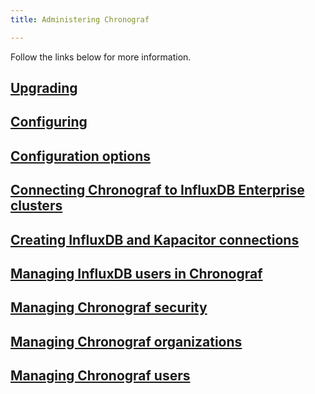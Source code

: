 ```yaml
---
title: Administering Chronograf

---
```


Follow the links below for more information.

## [Upgrading](/chronograf/latest/administration/upgrading/)

## [Configuring](/chronograf/latest/administration/configuration/)

## [Configuration options](/chronograf/latest/administration/config-options/)

## [Connecting Chronograf to InfluxDB Enterprise clusters](/chronograf/latest/administration/chrono-on-clusters/)

## [Creating InfluxDB and Kapacitor connections](/chronograf/latest/administration/creating-connections/)

## [Managing InfluxDB users in Chronograf](/chronograf/latest/administration/managing-influxdb-users/)

## [Managing Chronograf security](/chronograf/latest/administration/managing-security/)

## [Managing Chronograf organizations](/chronograf/latest/administration/managing-organizations/)

## [Managing Chronograf users](/chronograf/latest/administration/managing-chronograf-users/)
